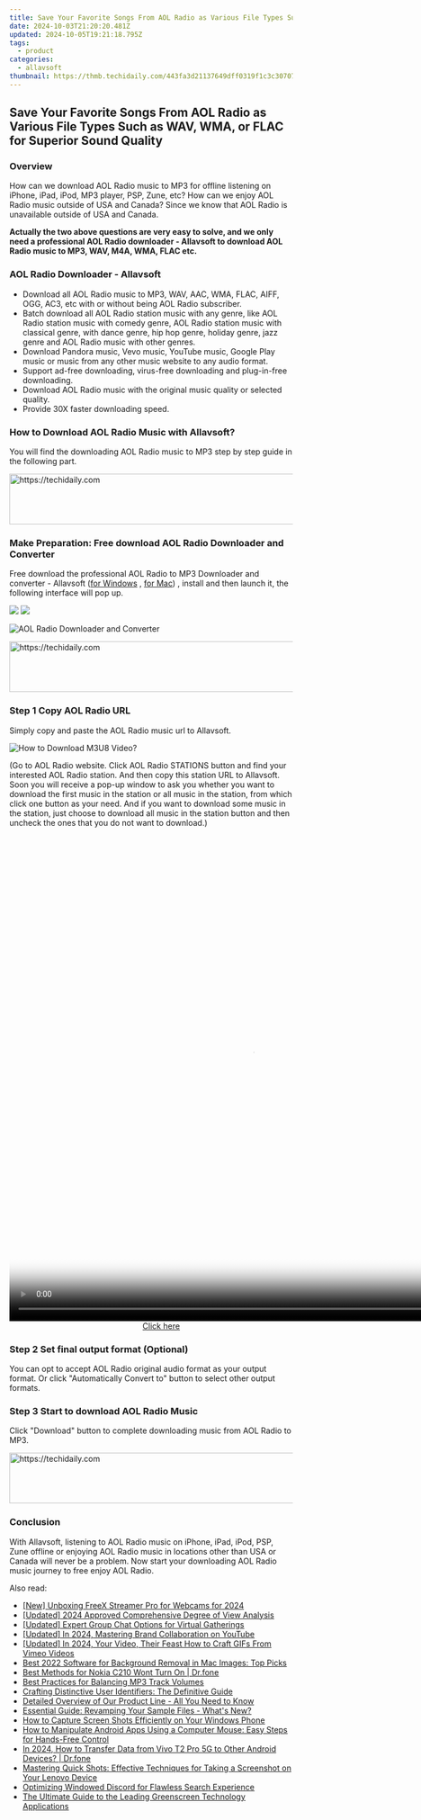 ```yaml
---
title: Save Your Favorite Songs From AOL Radio as Various File Types Such as WAV, WMA, or FLAC for Superior Sound Quality
date: 2024-10-03T21:20:20.481Z
updated: 2024-10-05T19:21:18.795Z
tags:
  - product
categories:
  - allavsoft
thumbnail: https://thmb.techidaily.com/443fa3d21137649dff0319f1c3c3070702e32a7b2f673e094959a8fdb4cdbd5b.jpg
---
```


## Save Your Favorite Songs From AOL Radio as Various File Types Such as WAV, WMA, or FLAC for Superior Sound Quality

### Overview

How can we download AOL Radio music to MP3 for offline listening on iPhone, iPad, iPod, MP3 player, PSP, Zune, etc? How can we enjoy AOL Radio music outside of USA and Canada? Since we know that AOL Radio is unavailable outside of USA and Canada.

**Actually the two above questions are very easy to solve, and we only need a professional AOL Radio downloader - Allavsoft to download AOL Radio music to MP3, WAV, M4A, WMA, FLAC etc.**

### AOL Radio Downloader - Allavsoft

* Download all AOL Radio music to MP3, WAV, AAC, WMA, FLAC, AIFF, OGG, AC3, etc with or without being AOL Radio subscriber.
* Batch download all AOL Radio station music with any genre, like AOL Radio station music with comedy genre, AOL Radio station music with classical genre, with dance genre, hip hop genre, holiday genre, jazz genre and AOL Radio music with other genres.
* Download Pandora music, Vevo music, YouTube music, Google Play music or music from any other music website to any audio format.
* Support ad-free downloading, virus-free downloading and plug-in-free downloading.
* Download AOL Radio music with the original music quality or selected quality.
* Provide 30X faster downloading speed.

### How to Download AOL Radio Music with Allavsoft?

You will find the downloading AOL Radio music to MP3 step by step guide in the following part.

<!-- affiliate ads begin -->
<a href="https://aligracehair.sjv.io/c/5597632/2006960/19272" target="_top" id="2006960">
  <img src="//a.impactradius-go.com/display-ad/19272-2006960" border="0" alt="https://techidaily.com" width="728" height="90"/>
</a>
<img height="0" width="0" src="https://aligracehair.sjv.io/i/5597632/2006960/19272" style="position:absolute;visibility:hidden;" border="0" />
<!-- affiliate ads end -->

### Make Preparation: Free download AOL Radio Downloader and Converter

Free download the professional AOL Radio to MP3 Downloader and converter - Allavsoft ([for Windows](https://tools.techidaily.com/allavsoft/products/) , [for Mac](https://tools.techidaily.com/allavsoft/products/)) , install and then launch it, the following interface will pop up.

[![](https://www.allavsoft.com/how-to/../images/how-to/free-download-win.jpg)](https://tools.techidaily.com/allavsoft/products/) [![](https://www.allavsoft.com/how-to/../images/how-to/free-download-mac.jpg)](https://tools.techidaily.com/allavsoft/products/)

![AOL Radio Downloader and Converter](https://www.allavsoft.com/how-to/../images/allavsoft/screen-shot-600.jpg)

<!-- affiliate ads begin -->
<a href="https://aligracehair.sjv.io/c/5597632/1938721/19272" target="_top" id="1938721">
  <img src="//a.impactradius-go.com/display-ad/19272-1938721" border="0" alt="https://techidaily.com" width="728" height="90"/>
</a>
<img height="0" width="0" src="https://aligracehair.sjv.io/i/5597632/1938721/19272" style="position:absolute;visibility:hidden;" border="0" />
<!-- affiliate ads end -->

### Step 1 Copy AOL Radio URL

Simply copy and paste the AOL Radio music url to Allavsoft.

![How to Download M3U8 Video?](https://www.allavsoft.com/how-to/../images/how-to/download-rtmp-video/download-rtmp-video.jpg)

(Go to AOL Radio website. Click AOL Radio STATIONS button and find your interested AOL Radio station. And then copy this station URL to Allavsoft. Soon you will receive a pop-up window to ask you whether you want to download the first music in the station or all music in the station, from which click one button as your need. And if you want to download some music in the station, just choose to download all music in the station button and then uncheck the ones that you do not want to download.)

<!-- affiliate ads begin -->
<span id="1834906">
					<video width="864" height="864" style="cursor:pointer"
           poster="//a.impactradius-go.com/display-clicktoplayimage/1834906.png"
           onclick="if(!this.playClicked){this.play();this.setAttribute('controls',true);this.playClicked=true;}">
	   <source src="//a.impactradius-go.com/display-ad/16836-1834906">
	   <img src="//a.impactradius-go.com/display-clicktoplayimage/1834906.png" style="border: none; height: 100%; width: 100%; object-fit: contain">
	</video>
	<div style="width:540px;text-align:center"><a href="javascript:window.open(decodeURIComponent('https%3A%2F%2F25home.pxf.io%2Fc%2F5597632%2F1834906%2F16836'), '_blank');void(0);">Click here</a></div>
</span>
<img height="0" width="0" src="https://imp.pxf.io/i/5597632/1834906/16836" style="position:absolute;visibility:hidden;" border="0" />
<!-- affiliate ads end -->

### Step 2 Set final output format (Optional)

You can opt to accept AOL Radio original audio format as your output format. Or click "Automatically Convert to" button to select other output formats.

### Step 3 Start to download AOL Radio Music

Click "Download" button to complete downloading music from AOL Radio to MP3.

<!-- affiliate ads begin -->
<a href="https://appsumo.8odi.net/c/5597632/2052060/7443" target="_top" id="2052060">
  <img src="//a.impactradius-go.com/display-ad/7443-2052060" border="0" alt="https://techidaily.com" width="728" height="90"/>
</a>
<img height="0" width="0" src="https://appsumo.8odi.net/i/5597632/2052060/7443" style="position:absolute;visibility:hidden;" border="0" />
<!-- affiliate ads end -->

### Conclusion

With Allavsoft, listening to AOL Radio music on iPhone, iPad, iPod, PSP, Zune offline or enjoying AOL Radio music in locations other than USA or Canada will never be a problem. Now start your downloading AOL Radio music journey to free enjoy AOL Radio.

<ins class="adsbygoogle"
     style="display:block"
     data-ad-format="autorelaxed"
     data-ad-client="ca-pub-7571918770474297"
     data-ad-slot="1223367746"></ins>

<ins class="adsbygoogle"
     style="display:block"
     data-ad-client="ca-pub-7571918770474297"
     data-ad-slot="8358498916"
     data-ad-format="auto"
     data-full-width-responsive="true"></ins>

<span class="atpl-alsoreadstyle">Also read:</span>
<div><ul>
<li><a href="https://screen-recording.techidaily.com/new-unboxing-freex-streamer-pro-for-webcams-for-2024/"><u>[New] Unboxing FreeX Streamer Pro for Webcams for 2024</u></a></li>
<li><a href="https://fox-hovers.techidaily.com/updated-2024-approved-comprehensive-degree-of-view-analysis/"><u>[Updated] 2024 Approved Comprehensive Degree of View Analysis</u></a></li>
<li><a href="https://screen-activity-recording.techidaily.com/updated-expert-group-chat-options-for-virtual-gatherings/"><u>[Updated] Expert Group Chat Options for Virtual Gatherings</u></a></li>
<li><a href="https://fox-helps.techidaily.com/updated-in-2024-mastering-brand-collaboration-on-youtube/"><u>[Updated] In 2024, Mastering Brand Collaboration on YouTube</u></a></li>
<li><a href="https://vimeo-videos.techidaily.com/updated-in-2024-your-video-their-feast-how-to-craft-gifs-from-vimeo-videos/"><u>[Updated] In 2024, Your Video, Their Feast How to Craft GIFs From Vimeo Videos</u></a></li>
<li><a href="https://fox-shield.techidaily.com/best-2022-software-for-background-removal-in-mac-images-top-picks/"><u>Best 2022 Software for Background Removal in Mac Images: Top Picks</u></a></li>
<li><a href="https://howto.techidaily.com/best-methods-for-nokia-c210-wont-turn-on-drfone-by-drfone-fix-android-problems-fix-android-problems/"><u>Best Methods for Nokia C210 Wont Turn On | Dr.fone</u></a></li>
<li><a href="https://fox-shield.techidaily.com/best-practices-for-balancing-mp3-track-volumes/"><u>Best Practices for Balancing MP3 Track Volumes</u></a></li>
<li><a href="https://fox-shield.techidaily.com/crafting-distinctive-user-identifiers-the-definitive-guide/"><u>Crafting Distinctive User Identifiers: The Definitive Guide</u></a></li>
<li><a href="https://fox-shield.techidaily.com/detailed-overview-of-our-product-line-all-you-need-to-know/"><u>Detailed Overview of Our Product Line - All You Need to Know</u></a></li>
<li><a href="https://fox-shield.techidaily.com/essential-guide-revamping-your-sample-files-whats-new/"><u>Essential Guide: Revamping Your Sample Files - What's New?</u></a></li>
<li><a href="https://fox-shield.techidaily.com/how-to-capture-screen-shots-efficiently-on-your-windows-phone/"><u>How to Capture Screen Shots Efficiently on Your Windows Phone</u></a></li>
<li><a href="https://fox-shield.techidaily.com/how-to-manipulate-android-apps-using-a-computer-mouse-easy-steps-for-hands-free-control/"><u>How to Manipulate Android Apps Using a Computer Mouse: Easy Steps for Hands-Free Control</u></a></li>
<li><a href="https://android-transfer.techidaily.com/in-2024-how-to-transfer-data-from-vivo-t2-pro-5g-to-other-android-devices-drfone-by-drfone-transfer-from-android-transfer-from-android/"><u>In 2024, How to Transfer Data from Vivo T2 Pro 5G to Other Android Devices? | Dr.fone</u></a></li>
<li><a href="https://fox-web3.techidaily.com/mastering-quick-shots-effective-techniques-for-taking-a-screenshot-on-your-lenovo-device/"><u>Mastering Quick Shots: Effective Techniques for Taking a Screenshot on Your Lenovo Device</u></a></li>
<li><a href="https://windows11.techidaily.com/optimizing-windowed-discord-for-flawless-search-experience/"><u>Optimizing Windowed Discord for Flawless Search Experience</u></a></li>
<li><a href="https://fox-shield.techidaily.com/the-ultimate-guide-to-the-leading-greenscreen-technology-applications/"><u>The Ultimate Guide to the Leading Greenscreen Technology Applications</u></a></li>
</ul></div>

